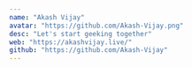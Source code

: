 ```yaml
---
name: "Akash Vijay"
avatar: "https://github.com/Akash-Vijay.png"
desc: "Let's start geeking together"
web: "https://akashvijay.live/"
github: "https://github.com/Akash-Vijay"
---
```

